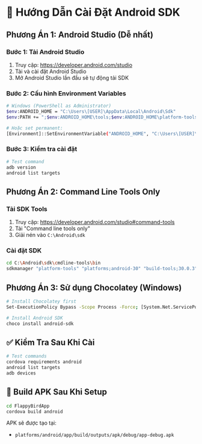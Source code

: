 # 🤖 Hướng Dẫn Cài Đặt Android SDK

## Phương Án 1: Android Studio (Dễ nhất)

### Bước 1: Tải Android Studio
1. Truy cập: https://developer.android.com/studio
2. Tải và cài đặt Android Studio
3. Mở Android Studio lần đầu sẽ tự động tải SDK

### Bước 2: Cấu hình Environment Variables
```bash
# Windows (PowerShell as Administrator)
$env:ANDROID_HOME = "C:\Users\[USER]\AppData\Local\Android\Sdk"
$env:PATH += ";$env:ANDROID_HOME\tools;$env:ANDROID_HOME\platform-tools"

# Hoặc set permanent:
[Environment]::SetEnvironmentVariable("ANDROID_HOME", "C:\Users\[USER]\AppData\Local\Android\Sdk", "User")
```

### Bước 3: Kiểm tra cài đặt
```bash
# Test command
adb version
android list targets
```

## Phương Án 2: Command Line Tools Only

### Tải SDK Tools
1. Truy cập: https://developer.android.com/studio#command-tools
2. Tải "Command line tools only"
3. Giải nén vào `C:\Android\sdk`

### Cài đặt SDK
```bash
cd C:\Android\sdk\cmdline-tools\bin
sdkmanager "platform-tools" "platforms;android-30" "build-tools;30.0.3"
```

## Phương Án 3: Sử dụng Chocolatey (Windows)

```bash
# Install Chocolatey first
Set-ExecutionPolicy Bypass -Scope Process -Force; [System.Net.ServicePointManager]::SecurityProtocol = [System.Net.ServicePointManager]::SecurityProtocol -bor 3072; iex ((New-Object System.Net.WebClient).DownloadString('https://community.chocolatey.org/install.ps1'))

# Install Android SDK
choco install android-sdk
```

## ✅ Kiểm Tra Sau Khi Cài

```bash
# Test commands
cordova requirements android
android list targets
adb devices
```

## 🚀 Build APK Sau Khi Setup

```bash
cd FlappyBirdApp
cordova build android
```

APK sẽ được tạo tại:
- `platforms/android/app/build/outputs/apk/debug/app-debug.apk` 